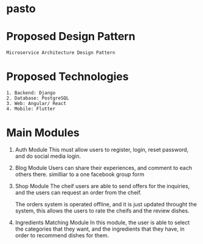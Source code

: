 # pasto

# Proposed Design Pattern
    Microservice Architecture Design Pattern

# Proposed Technologies
    1. Backend: Django
    2. Database: PostgreSQL
    3. Web: Angular/ React
    4. Mobile: Flutter

# Main Modules
1. Auth Module
    This must allow users to register, login, reset password, and do social media login.
2. Blog Module
    Users can share their experiences, and comment to each others there. similliar to a one facebook group form
3. Shop Module
   The cheif users are able to send offers for the inquiries, and the users can request an order from the cheif.

   The orders system is operated offline, and it is just updated throught the system, this allows the users to rate the cheifs and the review dishes.
4. Ingredients Matching Module
    In this module, the user is able to select the categories that they want, and the ingredients that they have, in order to recommend dishes for them.
